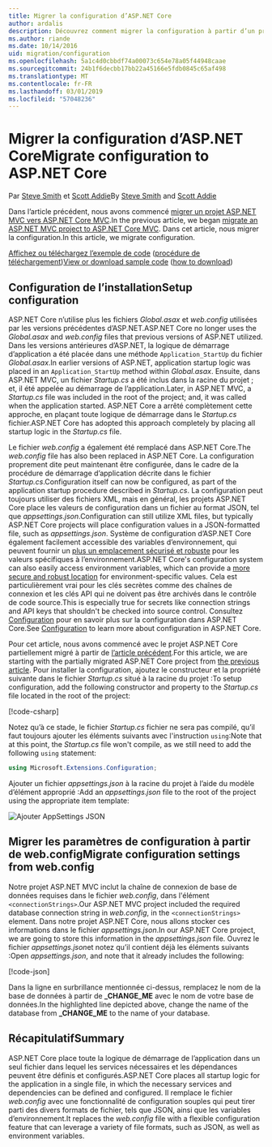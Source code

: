 ```yaml
---
title: Migrer la configuration d’ASP.NET Core
author: ardalis
description: Découvrez comment migrer la configuration à partir d’un projet ASP.NET MVC vers un projet ASP.NET Core MVC.
ms.author: riande
ms.date: 10/14/2016
uid: migration/configuration
ms.openlocfilehash: 5a1c4d0cbbdf74a00073c654e78a05f44948caae
ms.sourcegitcommit: 24b1f6decbb17bb22a45166e5fdb0845c65af498
ms.translationtype: MT
ms.contentlocale: fr-FR
ms.lasthandoff: 03/01/2019
ms.locfileid: "57048236"
---
```

# <a name="migrate-configuration-to-aspnet-core"></a><span data-ttu-id="65cee-103">Migrer la configuration d’ASP.NET Core</span><span class="sxs-lookup"><span data-stu-id="65cee-103">Migrate configuration to ASP.NET Core</span></span>

<span data-ttu-id="65cee-104">Par [Steve Smith](https://ardalis.com/) et [Scott Addie](https://scottaddie.com)</span><span class="sxs-lookup"><span data-stu-id="65cee-104">By [Steve Smith](https://ardalis.com/) and [Scott Addie](https://scottaddie.com)</span></span>

<span data-ttu-id="65cee-105">Dans l’article précédent, nous avons commencé [migrer un projet ASP.NET MVC vers ASP.NET Core MVC](xref:migration/mvc).</span><span class="sxs-lookup"><span data-stu-id="65cee-105">In the previous article, we began [migrate an ASP.NET MVC project to ASP.NET Core MVC](xref:migration/mvc).</span></span> <span data-ttu-id="65cee-106">Dans cet article, nous migrer la configuration.</span><span class="sxs-lookup"><span data-stu-id="65cee-106">In this article, we migrate configuration.</span></span>

<span data-ttu-id="65cee-107">[Affichez ou téléchargez l’exemple de code](https://github.com/aspnet/Docs/tree/master/aspnetcore/migration/configuration/samples) ([procédure de téléchargement](xref:index#how-to-download-a-sample))</span><span class="sxs-lookup"><span data-stu-id="65cee-107">[View or download sample code](https://github.com/aspnet/Docs/tree/master/aspnetcore/migration/configuration/samples) ([how to download](xref:index#how-to-download-a-sample))</span></span>

## <a name="setup-configuration"></a><span data-ttu-id="65cee-108">Configuration de l’installation</span><span class="sxs-lookup"><span data-stu-id="65cee-108">Setup configuration</span></span>

<span data-ttu-id="65cee-109">ASP.NET Core n’utilise plus les fichiers *Global.asax* et *web.config* utilisées par les versions précédentes d’ASP.NET.</span><span class="sxs-lookup"><span data-stu-id="65cee-109">ASP.NET Core no longer uses the *Global.asax* and *web.config* files that previous versions of ASP.NET utilized.</span></span> <span data-ttu-id="65cee-110">Dans les versions antérieures d’ASP.NET, la logique de démarrage d’application a été placée dans une méthode `Application_StartUp` du fichier *Global.asax*.</span><span class="sxs-lookup"><span data-stu-id="65cee-110">In earlier versions of ASP.NET, application startup logic was placed in an `Application_StartUp` method within *Global.asax*.</span></span> <span data-ttu-id="65cee-111">Ensuite, dans ASP.NET MVC, un fichier *Startup.cs* a été inclus dans la racine du projet ; et, il été appelée au démarrage de l’application.</span><span class="sxs-lookup"><span data-stu-id="65cee-111">Later, in ASP.NET MVC, a *Startup.cs* file was included in the root of the project; and, it was called when the application started.</span></span> <span data-ttu-id="65cee-112">ASP.NET Core a arrêté complètement cette approche, en plaçant toute logique de démarrage dans le *Startup.cs* fichier.</span><span class="sxs-lookup"><span data-stu-id="65cee-112">ASP.NET Core has adopted this approach completely by placing all startup logic in the *Startup.cs* file.</span></span>

<span data-ttu-id="65cee-113">Le fichier *web.config* a également été remplacé dans ASP.NET Core.</span><span class="sxs-lookup"><span data-stu-id="65cee-113">The *web.config* file has also been replaced in ASP.NET Core.</span></span> <span data-ttu-id="65cee-114">La configuration proprement dite peut maintenant être configurée, dans le cadre de la procédure de démarrage d’application décrite dans le fichier *Startup.cs*.</span><span class="sxs-lookup"><span data-stu-id="65cee-114">Configuration itself can now be configured, as part of the application startup procedure described in *Startup.cs*.</span></span> <span data-ttu-id="65cee-115">La configuration peut toujours utiliser des fichiers XML, mais en général, les projets ASP.NET Core place les valeurs de configuration dans un fichier au format JSON, tel que *appsettings.json*.</span><span class="sxs-lookup"><span data-stu-id="65cee-115">Configuration can still utilize XML files, but typically ASP.NET Core projects will place configuration values in a JSON-formatted file, such as *appsettings.json*.</span></span> <span data-ttu-id="65cee-116">Système de configuration d’ASP.NET Core également facilement accessible des variables d’environnement, qui peuvent fournir un [plus un emplacement sécurisé et robuste](xref:security/app-secrets) pour les valeurs spécifiques à l’environnement.</span><span class="sxs-lookup"><span data-stu-id="65cee-116">ASP.NET Core's configuration system can also easily access environment variables, which can provide a [more secure and robust location](xref:security/app-secrets) for environment-specific values.</span></span> <span data-ttu-id="65cee-117">Cela est particulièrement vrai pour les clés secrètes comme des chaînes de connexion et les clés API qui ne doivent pas être archivés dans le contrôle de code source.</span><span class="sxs-lookup"><span data-stu-id="65cee-117">This is especially true for secrets like connection strings and API keys that shouldn't be checked into source control.</span></span> <span data-ttu-id="65cee-118">Consultez [Configuration](xref:fundamentals/configuration/index) pour en savoir plus sur la configuration dans ASP.NET Core.</span><span class="sxs-lookup"><span data-stu-id="65cee-118">See [Configuration](xref:fundamentals/configuration/index) to learn more about configuration in ASP.NET Core.</span></span>

<span data-ttu-id="65cee-119">Pour cet article, nous avons commencé avec le projet ASP.NET Core partiellement migré à partir de [l’article précédent](xref:migration/mvc).</span><span class="sxs-lookup"><span data-stu-id="65cee-119">For this article, we are starting with the partially migrated ASP.NET Core project from [the previous article](xref:migration/mvc).</span></span> <span data-ttu-id="65cee-120">Pour installer la configuration, ajoutez le constructeur et la propriété suivante dans le fichier *Startup.cs* situé à la racine du projet :</span><span class="sxs-lookup"><span data-stu-id="65cee-120">To setup configuration, add the following constructor and property to the *Startup.cs* file located in the root of the project:</span></span>

[!code-csharp[](configuration/samples/WebApp1/src/WebApp1/Startup.cs?range=11-16)]

<span data-ttu-id="65cee-121">Notez qu’à ce stade, le fichier *Startup.cs* fichier ne sera pas compilé, qu’il faut toujours ajouter les éléments suivants avec l'instruction `using`:</span><span class="sxs-lookup"><span data-stu-id="65cee-121">Note that at this point, the *Startup.cs* file won't compile, as we still need to add the following `using` statement:</span></span>

```csharp
using Microsoft.Extensions.Configuration;
```

<span data-ttu-id="65cee-122">Ajouter un fichier *appsettings.json* à la racine du projet à l’aide du modèle d’élément approprié :</span><span class="sxs-lookup"><span data-stu-id="65cee-122">Add an *appsettings.json* file to the root of the project using the appropriate item template:</span></span>

![Ajouter AppSettings JSON](configuration/_static/add-appsettings-json.png)

## <a name="migrate-configuration-settings-from-webconfig"></a><span data-ttu-id="65cee-124">Migrer les paramètres de configuration à partir de web.config</span><span class="sxs-lookup"><span data-stu-id="65cee-124">Migrate configuration settings from web.config</span></span>

<span data-ttu-id="65cee-125">Notre projet ASP.NET MVC inclut  la chaîne de connexion de base de données requises dans le fichier *web.config*, dans l'élément `<connectionStrings>`.</span><span class="sxs-lookup"><span data-stu-id="65cee-125">Our ASP.NET MVC project included the required database connection string in *web.config*, in the `<connectionStrings>` element.</span></span> <span data-ttu-id="65cee-126">Dans notre projet ASP.NET Core, nous allons stocker ces informations dans le fichier *appsettings.json*.</span><span class="sxs-lookup"><span data-stu-id="65cee-126">In our ASP.NET Core project, we are going to store this information in the *appsettings.json* file.</span></span> <span data-ttu-id="65cee-127">Ouvrez le fichier *appsettings.json*et notez qu’il contient déjà les éléments suivants :</span><span class="sxs-lookup"><span data-stu-id="65cee-127">Open *appsettings.json*, and note that it already includes the following:</span></span>

[!code-json[](../migration/configuration/samples/WebApp1/src/WebApp1/appsettings.json?highlight=4)]

<span data-ttu-id="65cee-128">Dans la ligne en surbrillance mentionnée ci-dessus, remplacez le nom de la base de données à partir de **_CHANGE_ME** avec le nom de votre base de données.</span><span class="sxs-lookup"><span data-stu-id="65cee-128">In the highlighted line depicted above, change the name of the database from **_CHANGE_ME** to the name of your database.</span></span>

## <a name="summary"></a><span data-ttu-id="65cee-129">Récapitulatif</span><span class="sxs-lookup"><span data-stu-id="65cee-129">Summary</span></span>

<span data-ttu-id="65cee-130">ASP.NET Core place toute la logique de démarrage de l’application dans un seul fichier dans lequel les services nécessaires et les dépendances peuvent être définis et configurés.</span><span class="sxs-lookup"><span data-stu-id="65cee-130">ASP.NET Core places all startup logic for the application in a single file, in which the necessary services and dependencies can be defined and configured.</span></span> <span data-ttu-id="65cee-131">Il remplace le fichier *web.config* avec une fonctionnalité de configuration souples qui peut tirer parti des divers formats de fichier, tels que JSON, ainsi que les variables d’environnement.</span><span class="sxs-lookup"><span data-stu-id="65cee-131">It replaces the *web.config* file with a flexible configuration feature that can leverage a variety of file formats, such as JSON, as well as environment variables.</span></span>

